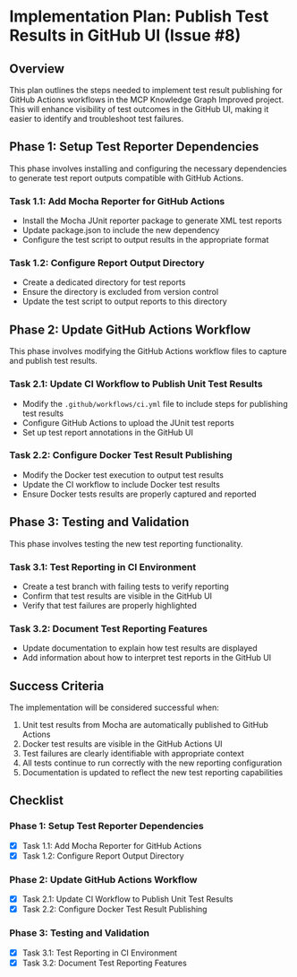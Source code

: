 # Implementation Plan: Publish Test Results in GitHub UI (Issue #8)

## Overview

This plan outlines the steps needed to implement test result publishing for GitHub Actions workflows in the MCP Knowledge Graph Improved project. This will enhance visibility of test outcomes in the GitHub UI, making it easier to identify and troubleshoot test failures.

## Phase 1: Setup Test Reporter Dependencies

This phase involves installing and configuring the necessary dependencies to generate test report outputs compatible with GitHub Actions.

### Task 1.1: Add Mocha Reporter for GitHub Actions

- Install the Mocha JUnit reporter package to generate XML test reports
- Update package.json to include the new dependency
- Configure the test script to output results in the appropriate format

### Task 1.2: Configure Report Output Directory

- Create a dedicated directory for test reports
- Ensure the directory is excluded from version control
- Update the test script to output reports to this directory

## Phase 2: Update GitHub Actions Workflow

This phase involves modifying the GitHub Actions workflow files to capture and publish test results.

### Task 2.1: Update CI Workflow to Publish Unit Test Results

- Modify the `.github/workflows/ci.yml` file to include steps for publishing test results
- Configure GitHub Actions to upload the JUnit test reports
- Set up test report annotations in the GitHub UI

### Task 2.2: Configure Docker Test Result Publishing

- Modify the Docker test execution to output test results
- Update the CI workflow to include Docker test results
- Ensure Docker tests results are properly captured and reported

## Phase 3: Testing and Validation

This phase involves testing the new test reporting functionality.

### Task 3.1: Test Reporting in CI Environment

- Create a test branch with failing tests to verify reporting
- Confirm that test results are visible in the GitHub UI
- Verify that test failures are properly highlighted

### Task 3.2: Document Test Reporting Features

- Update documentation to explain how test results are displayed
- Add information about how to interpret test reports in the GitHub UI

## Success Criteria

The implementation will be considered successful when:

1. Unit test results from Mocha are automatically published to GitHub Actions
2. Docker test results are visible in the GitHub Actions UI
3. Test failures are clearly identifiable with appropriate context
4. All tests continue to run correctly with the new reporting configuration
5. Documentation is updated to reflect the new test reporting capabilities

## Checklist

### Phase 1: Setup Test Reporter Dependencies
- [x] Task 1.1: Add Mocha Reporter for GitHub Actions
- [x] Task 1.2: Configure Report Output Directory

### Phase 2: Update GitHub Actions Workflow
- [x] Task 2.1: Update CI Workflow to Publish Unit Test Results
- [x] Task 2.2: Configure Docker Test Result Publishing

### Phase 3: Testing and Validation
- [x] Task 3.1: Test Reporting in CI Environment
- [x] Task 3.2: Document Test Reporting Features